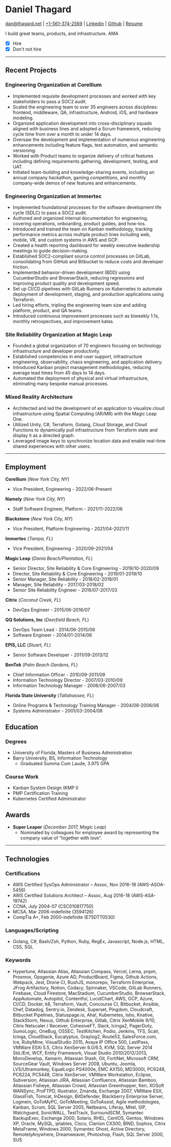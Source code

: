 # Daniel Thagard

[dan@thagard.net](mailto:dan@thagard.net) | [+1-561-374-2569](tel:+15613742569) | [Linkedin](https://www.linkedin.com/in/danthagard/) | [Github](https://github.com/dthagard) | [Resume](https://github.com/dthagard/resume)

I build great teams, products, and infrastructure. AMA

- [X] Hire
- [X] Don't not hire

---

## Recent Projects

### Engineering Organization at Corellium

- Implemented requisite development processes and worked with key stakeholders to pass a SOC2 audit.
- Scaled the engineering team to over 35 engineers across disciplines: frontend, middleware, QA, infrastructure, Android, iOS, and hardware modeling.
- Organized application development into cross-disciplinary squads aligned with business lines and adopted a Scrum framework, reducing cycle time from over a month to under 14 days.
- Oversaw the development and implementation of numerous engineering enhancements including feature flags, test automation, and semantic versioning.
- Worked with Product teams to organize delivery of critical features including defining requirements gathering, development, testing, and UAT.
- Initiated team-building and knowledge-sharing events, including an annual company hackathon, gaming competitions, and monthly company-wide demos of new features and enhancements.

### Engineering Organization at Immertec

- Implemented foundational processes for the software development life cycle (SDLC) to pass a SOC2 audit.
- Authored and organized internal documentation for engineering, covering operations, onboarding, product guides, and how-tos.
- Introduced and trained the team on Kanban methodology, tracking performance metrics across multiple product lines including web, mobile, VR, and custom systems in AWS and GCP.
- Created a health reporting dashboard for weekly executive leadership meetings to guide decision-making.
- Established SOC2-compliant source control processes on GitLab, consolidating from GitHub and Bitbucket to reduce costs and developer friction.
- Implemented behavior-driven development (BDD) using CucumberStudio and BrowserStack, reducing regressions and improving product quality and development speed.
- Set up CI/CD pipelines with GitLab Runners on Kubernetes to automate deployment of development, staging, and production applications using Terraform.
- Led hiring efforts, tripling the engineering team size and adding platform, product, and QA teams.
- Introduced continuous improvement processes such as biweekly 1:1s, monthly retrospectives, and improvement katas.

### Site Reliability Organization at Magic Leap

- Founded a global organization of 70 engineers focusing on technology infrastructure and developer productivity.
- Established competencies in end-user support, infrastructure engineering, observability, chaos engineering, and application delivery.
- Introduced Kanban project management methodologies, reducing average lead times from 45 days to 14 days.
- Automated the deployment of physical and virtual infrastructure, eliminating many bespoke manual processes.

### Mixed Reality Architecture

- Architected and led the development of an application to visualize cloud infrastructure using Spatial Computing (AR/MR) with the Magic Leap One.
- Utilized Unity, C#, Terraform, Golang, Cloud Storage, and Cloud Functions to dynamically pull infrastructure from Terraform state and display it as a directed graph.
- Leveraged image keys to synchronize location data and enable real-time shared experiences with other users.

---

## Employment

**Corellium** (_New York City, NY_)

- Vice President, Engineering - 2022/06-Present

**Namely** (_New York City, NY_)

- Staff Software Engineer, Platform - 2021/11-2022/06

**Blackstone** (_New York City, NY_)

- Vice President, Platform Engineering - 2021/04-2021/11

**Immertec** (_Tampa, FL_)

- Vice President, Engineering - 2020/09-2021/04

**Magic Leap** (_Dania Beach/Plantation, FL_)

- Senior Director, Site Reliability & Core Engineering - 2019/10-2020/09
- Director, Site Reliability & Core Engineering - 2019/01-2019/10
- Senior Manager, Site Reliability - 2018/02-2019/01
- Manager, Site Reliability - 2017/03-2018/02
- Senior Site Reliability Engineer - 2016/07-2017/03

**Citrix** (_Coconut Creek, FL_)

- DevOps Engineer - 2015/06-2016/07

**QQ Solutions, Inc** (_Deerfield Beach, FL_)

- DevOps Team Lead - 2014/06-2015/06
- Software Engineer - 2014/01-2014/06

**EPIS, LLC** (_Stuart, FL_)

- Senior Software Developer - 2011/09-2013/12

**BenTek** (_Palm Beach Gardens, FL_)

- Chief Information Officer - 2010/09-2011/09
- Information Technology Director - 2007/03-2010/09
- Information Technology Manager - 2006/06-2007/03

**Florida State University** (_Tallahassee, FL_)

- Online Programs & Technology Training Manager - 2004/08-2006/06
- Systems Administrator - 2001/03-2004/08

## Education

### Degrees

- University of Florida, Masters of Business Administration
- Barry University, BS, Information Technology
  - Graduated Summa Cum Laude, 3.975 GPA

### Course Work

- Kanban System Design (KMP I)
- PMP Certification Training
- Kubernetes Certified Administrator

## Awards

- **Super Leaper** (_December 2017, Magic Leap_)
  - Nominated by colleagues for employee award by representing the company value of “together with love”.

---

## Technologies

### Certifications

- AWS Certified SysOps Administrator – Assoc, Nov 2016-18 (AWS-ASOA-5456)
- AWS Certified Solutions Architect – Assoc, Aug 2016-18 (AWS-ASA-19742)
- CCNA, July 2004-07 (CSC010817750)
- MCSA, Mar 2006-indefinite (3594126)
- CompTia A+, Feb 2000-indefinite (E75DTT0530)

### Languages/Scripting

- Golang, C#, Bash/Zsh, Python, Ruby, RegEx, Javascript, Node.js, HTML, CSS, SQL

### Keywords

- Hypertune, Atlassian Atlas, Atlassian Compass, Vercel, Lerna, pnpm, Proxmox, Opsgenie, Azure AD, ProductBoard, Figma, Github Actions, Webpack, Jest, Drone CI, RushJS, monorepo, Terraform Enterprise, JFrog Artifactory, Notion, Codacy, Spinnaker, VSCode, GitLab Runners, Firebase, Cloud Firestore, MacStadium, CucumberStudio, BrowserStack, AppAutomate, Autopilot, Contentful, LucidChart, AWS, GCP, Azure, CI/CD, Docker, k8, Terraform, Vault, Concourse CI, Bitbucket, Ansible, Chef, Datadog, Sentry.io, Zendesk, Superset, Pingdom, Cloudcraft, Bitbucket Pipelines, Statuspage.io, Aha!, Kubernetes, Istio, Knative, StackStorm, Nexus, Github Enterprise, Gitlab, Citrix XenMobile 9/10, Citrix Netscaler / Receiver, CohesiveFT, Slack, Icinga2, PagerDuty, SumoLogic, OneBug, OSSEC, TestKitchen, Podio, Jenkins, TFS, Scalr, Icinga, CloudStack, Eucalyptus, Graylog2, Route53, SalesForce.com, Ice, RubyMine, VisualStudio 2015, Avaya IP Office 500, LastPass, VMWare ESXi 5.5, Citrix XenServer 6.0/6.5, KVM, SQL Server 2014 Std./Ent, WCF, Entity Framework, Visual Studio 2010/2012/2013, MonoDevelop, Xamarin, Atlassian Stash, Git, FortiNet, Microsoft CRM, SourceGear Vault, Windows Server 2008, Ubuntu, Joomla, LVS/Ultramonkey, EqualLogic PS4000e, EMC AX150, MD3000i, PC6248, PC6224, PC5448, Citrix XenServer, VMWare Workstation, Eclipse, Subversion, Atlassian JIRA, Atlassian Confluence, Atlassian Bamboo, Atlassian Fisheye, Atlassian Crowd, Atlassian Greenhopper, Keri, XOSoft WANSync, ProFTPD, Illustrator, Zmanda, Exchange 2007, VMWare ESX, GlassFish, Tomcat, InDesign, BitDefender, Blackberry Enterprise Server, Logmein, GoToMyPC, GoToMeeting, GoToAssist, Agile methodologies, Kanban, Scrum, SQL Server 2005, Netbeans, Liferay, Mitel, SIP, Watchguard, SonicWALL, TestTrack, SurroundSCM, Symantec BackupExec, Exchange 2000, Solaris, RHEL, CentOS, Gentoo, Windows XP, Oracle, MySQL, iptables, Cisco, Clariion CX300, BIND, Sophos, Citrix MetaFrame, Windows 2000, Symantec Ghost, Active Directory, RemotelyAnywhere, Dreamweaver, Photoshop, Flash, SQL Server 2000, SUS
